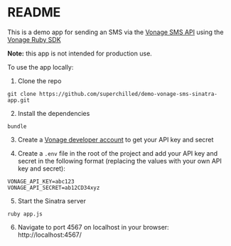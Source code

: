 # README

This is a demo app for sending an SMS via the [Vonage SMS API](https://developer.vonage.com/messaging/sms/overview) using the [Vonage Ruby SDK](https://github.com/Vonage/vonage-ruby-sdk)

**Note:** this app is not intended for production use.

To use the app locally:

1. Clone the repo

```
git clone https://github.com/superchilled/demo-vonage-sms-sinatra-app.git
```

2. Install the dependencies

```
bundle
```

3. Create a [Vonage developer account](https://dashboard.nexmo.com/sign-up) to get your API key and secret

4. Create a `.env` file in the root of the project and add your API key and secret in the following format (replacing the values with your own API key and secret):

```
VONAGE_API_KEY=abc123
VONAGE_API_SECRET=ab12CD34xyz
```

5. Start the Sinatra server

```
ruby app.js
```

6. Navigate to port 4567 on localhost in your browser: http://localhost:4567/
